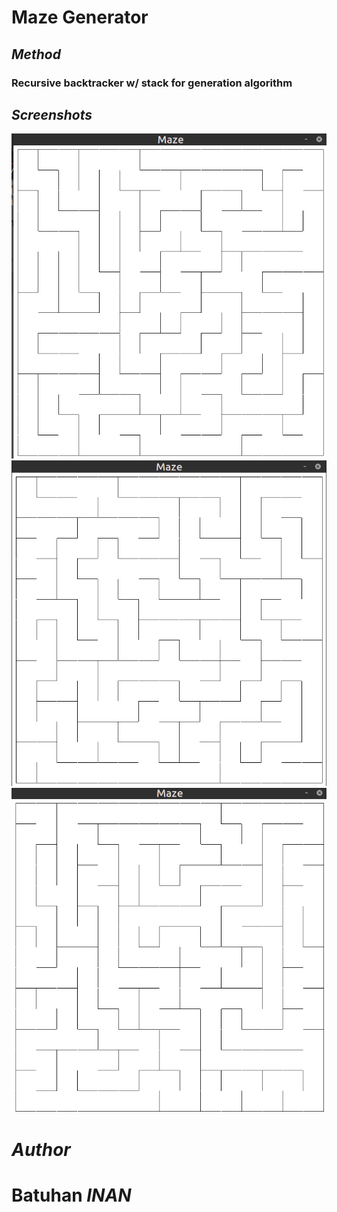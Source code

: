 # __Maze Generator__

## *Method*
### Recursive backtracker w/ stack for generation algorithm


## *Screenshots*
![screenshot 1](./screenshots/screenshot_1.png)
![screenshot 2](./screenshots/screenshot_2.png)
![screenshot 3](./screenshots/screenshot_3.png)


# *Author*

# __Batuhan *INAN*__

